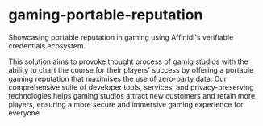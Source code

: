 # gaming-portable-reputation
Showcasing portable reputation in gaming using Affinidi's verifiable credentials ecosystem. 

This solution aims to provoke thought process of  gamig studios 
with the ability to chart the course for their 
players' success by offering a portable gaming 
reputation that maximises the use of zero-party 
data. Our comprehensive suite of developer tools, 
services, and privacy-preserving technologies 
helps gaming studios attract new customers and 
retain more players, ensuring a more secure and 
immersive gaming experience for everyone
# 
